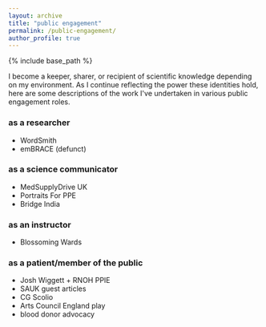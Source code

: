 ```yaml
---
layout: archive
title: "public engagement"
permalink: /public-engagement/
author_profile: true
---
```


{% include base_path %}

I become a keeper, sharer, or recipient of scientific knowledge depending on my environment. As I continue reflecting the power these identities hold, here are some descriptions of the work I've undertaken in various public engagement roles.

### as a researcher
* WordSmith
* emBRACE (defunct)

### as a science communicator
* MedSupplyDrive UK
* Portraits For PPE
* Bridge India

### as an instructor
* Blossoming Wards

### as a patient/member of the public
* Josh Wiggett + RNOH PPIE
* SAUK guest articles
* CG Scolio
* Arts Council England play
* blood donor advocacy

